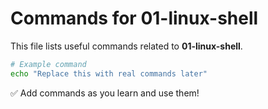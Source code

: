 # Commands for 01-linux-shell

This file lists useful commands related to **01-linux-shell**.

```bash
# Example command
echo "Replace this with real commands later"
```

✅ Add commands as you learn and use them!
